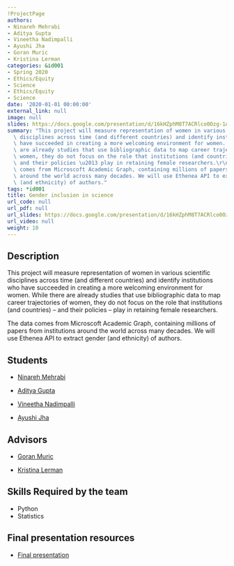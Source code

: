 ```yaml
---
!ProjectPage
authors:
- Ninareh Mehrabi
- Aditya Gupta
- Vineetha Nadimpalli
- Ayushi Jha
- Goran Muric
- Kristina Lerman
categories: &id001
- Spring 2020
- Ethics/Equity
- Science
- Ethics/Equity
- Science
date: '2020-01-01 00:00:00'
external_link: null
image: null
slides: https://docs.google.com/presentation/d/16kHZphM8T7ACRlco0Ozg-1ADslPaP5Nm/edit?usp=sharing&ouid=116088473370484068569&rtpof=true&sd=true
summary: "This project will measure representation of women in various scientific\
  \ disciplines across time (and different countries) and identify institutions who\
  \ have succeeded in creating a more welcoming environment for women. While there\
  \ are already studies that use bibliographic data to map career trajectories of\
  \ women, they do not focus on the role that institutions (and countries) \u2013\
  \ and their policies \u2013 play in retaining female researchers.\r\n\r\nThe data\
  \ comes from Microscoft Academic Graph, containing millions of papers from institutions\
  \ around the world across many decades. We will use Ethenea API to extract gender\
  \ (and ethnicity) of authors."
tags: *id001
title: Gender inclusion in science
url_code: null
url_pdf: null
url_slides: https://docs.google.com/presentation/d/16kHZphM8T7ACRlco0Ozg-1ADslPaP5Nm/edit?usp=sharing&ouid=116088473370484068569&rtpof=true&sd=true
url_video: null
weight: 10
---
```

## Description

This project will measure representation of women in various scientific disciplines across time (and different countries) and identify institutions who have succeeded in creating a more welcoming environment for women. While there are already studies that use bibliographic data to map career trajectories of women, they do not focus on the role that institutions (and countries) – and their policies – play in retaining female researchers.

The data comes from Microscoft Academic Graph, containing millions of papers from institutions around the world across many decades. We will use Ethenea API to extract gender (and ethnicity) of authors.





## Students

* [Ninareh Mehrabi](../../../author/ninareh-mehrabi)

* [Aditya Gupta](../../../author/aditya-gupta)

* [Vineetha Nadimpalli](../../../author/vineetha-nadimpalli)

* [Ayushi Jha](../../../author/ayushi-jha)

## Advisors

* [Goran Muric](../../../author/goran-muric)

* [Kristina Lerman](../../../author/kristina-lerman)

## Skills Required by the team


* Python
* Statistics
## Final presentation resources

* [Final presentation](https://docs.google.com/presentation/d/16kHZphM8T7ACRlco0Ozg-1ADslPaP5Nm/edit?usp=sharing&amp;ouid=116088473370484068569&amp;rtpof=true&amp;sd=true)